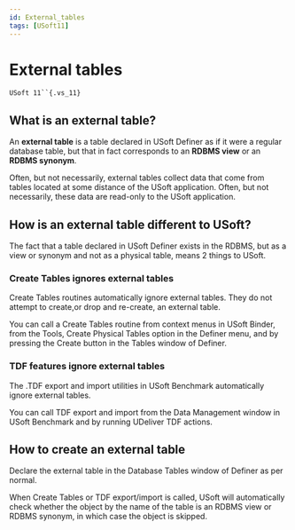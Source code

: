 ```yaml
---
id: External_tables
tags: [USoft11]
---
```

# External tables

`USoft 11``{.vs_11}`

## What is an external table?

An **external table** is a table declared in USoft Definer as if it were a regular database table, but that in fact corresponds to an **RDBMS view** or an **RDBMS synonym**.

Often, but not necessarily, external tables collect data that come from tables located at some distance of the USoft application. Often, but not necessarily, these data are read-only to the USoft application.

## How is an external table different to USoft?

The fact that a table declared in USoft Definer exists in the RDBMS, but as a view or synonym and not as a physical table, means 2 things to USoft.

### Create Tables ignores external tables

Create Tables routines automatically ignore external tables. They do not attempt to create,or drop and re-create, an external table.

You can call a Create Tables routine from context menus in USoft Binder, from the Tools, Create Physical Tables option in the Definer menu, and by pressing the Create button in the Tables window of Definer.

### TDF features ignore external tables

The .TDF export and import utilities in USoft Benchmark automatically ignore external tables.

You can call TDF export and import from the Data Management window in USoft Benchmark and by running UDeliver TDF actions.

## How to create an external table

Declare the external table in the Database Tables window of Definer as per normal.

When Create Tables or TDF export/import is called, USoft will automatically check whether the object by the name of the table is an RDBMS view or RDBMS synonym, in which case the object is skipped.